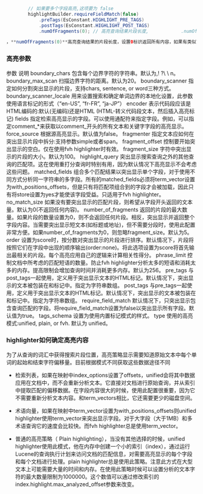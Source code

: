 
```java

        // 如果要多个字段高亮,这项要为 false
        highlightBuilder.requireFieldMatch(false)
            .preTags(EsConstant.HIGHLIGHT_PRE_TAGS)
            .postTags(EsConstant.HIGHLIGHT_POST_TAGS)
            .numOfFragments(0); // 高亮查询结果片段长度,            .numOfFragments(0); // 高亮查询结果片段长度

，**numOfFragments(0)**高亮查询结果的片段长度，设置0标识返回所有内容，如果有类似百度快照的需求，可以根据业务场景展示前端需要的结果长度
```

### 高亮参数

参数	说明
boundary_chars	包含每个边界字符的字符串。默认为,! ?\ \ n。
boundary_max_scan	扫描边界字符的距离。默认为20。
boundary_scanner	指定如何分割突出显示的片段，支持chars, sentence, or word三种方式。
boundary_scanner_locale	用来设置搜索和确定单词边界的本地化设置，此参数使用语言标记的形式（“en-US”, “fr-FR”, “ja-JP”）
encoder	表示代码段应该是HTML编码的:默认(无编码)还是HTML (HTML-转义代码段文本，然后插入高亮标记)
fields	指定检索高亮显示的字段。可以使用通配符来指定字段。例如，可以指定comment_*来获取以comment_开头的所有文本和关键字字段的高亮显示。
force_source	根据源高亮显示。默认值为false。
fragmenter	指定文本应如何在突出显示片段中拆分:支持参数simple或者span。
fragment_offset	控制要开始突出显示的空白。仅在使用fvh highlighter时有效。
fragment_size	字符中突出显示的片段的大小。默认为100。
highlight_query	突出显示搜索查询之外的其他查询的匹配项。这在使用重打分查询时特别有用，因为默认情况下高亮显示不会考虑这些问题。
matched_fields	组合多个匹配结果以突出显示单个字段，对于使用不同方式分析同一字符串的多字段。所有的matched_fields必须将term_vector设置为with_positions_offsets，但是只有将匹配项组合到的字段才会被加载，因此只有将store设置为yes才能使该字段受益。只适用于fvh highlighter。
no_match_size	如果没有要突出显示的匹配片段，则希望从字段开头返回的文本量。默认为0(不返回任何内容)。
number_of_fragments	返回的片段的最大数量。如果片段的数量设置为0，则不会返回任何片段。相反，突出显示并返回整个字段内容。当需要突出显示短文本(如标题或地址)，但不需要分段时，使用此配置非常方便。如果number_of_fragments为0，则忽略fragment_size。默认为5。
order	设置为score时，按分数对突出显示的片段进行排序。默认情况下，片段将按照它们在字段中出现的顺序输出(order:none)。将此选项设置为score将首先输出最相关的片段。每个高亮应用自己的逻辑来计算相关性得分。
phrase_limit	控制文档中所考虑的匹配短语的数量。防止fvh highlighter分析太多的短语和消耗太多的内存。提高限制会增加查询时间并消耗更多内存。默认为256。
pre_tags	与post_tags一起使用，定义用于突出显示文本的HTML标记。默认情况下，突出显示的文本被包装在和标记中。指定为字符串数组。
post_tags	与pre_tags一起使用，定义用于突出显示文本的HTML标记。默认情况下，突出显示的文本被包装在和标记中。指定为字符串数组。
require_field_match	默认情况下，只突出显示包含查询匹配的字段。将require_field_match设置为false以突出显示所有字段。默认值为true。
tags_schema	设置为使用内置标记模式的样式。
type	使用的高亮模式:unified, plain, or fvh. 默认为 unified。

### highlighter如何确定高亮内容

为了从查询的词汇中获得搜索片段位置，高亮策略显示需要知道原始文本中每个单词的起始和结束字符偏移量。目前根据模式不同获取这些数据途径不同

- 检索列表，如果在映射中index_options设置了offsets，unified会将其中数据应用在文档中，而不会重新分析文本。它直接对文档进行原始查询，并从索引中提取匹配的偏移数据。在字段内容很大的时候，使用此配置很重要，因为它不需要重新分析文本内容。和term_vectors相比，它还需要更少的磁盘空间。

- 术语向量，如果在映射中term_vector设置为with_positions_offsets则unified highlighter使用term_vector来突出显示字段。对于大字段（大于1MB）和多术语查询它的速度会比较快。而fvh highlighter总是使用term_vector。

- 普通的高亮策略（
Plain highlighting），当没有其他选择的时候，unified highlighter使用此模式，他在内存中创建一个小的索引（index），通过运行Lucene的查询执行计划来访问文档的匹配信息，对需要高亮显示的每个字段和每个文档进行处理。plain highlighter总是使用此策略。注意此方式在大型文本上可能需要大量的时间和内存。在使用此策略时候可以设置分析的文本字符的最大数量限制为1000000。这个数值可以通过修改索引的index.highlight.max_analyzed_offset参数来改变。
